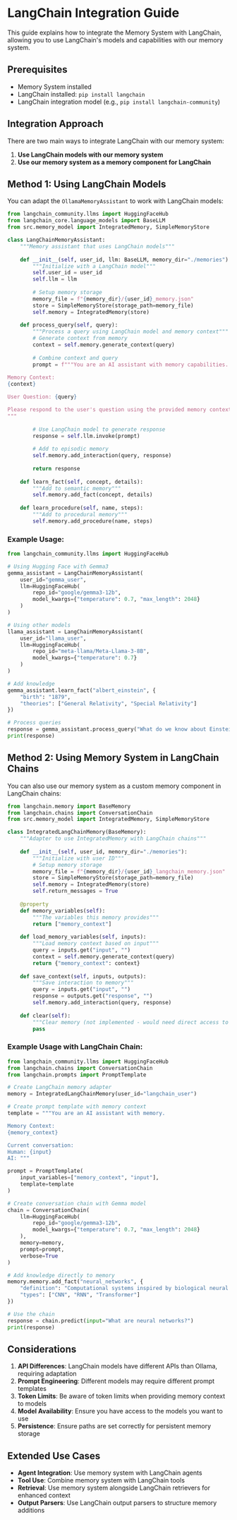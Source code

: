 # LangChain Integration Guide

This guide explains how to integrate the Memory System with LangChain, allowing you to use LangChain's models and capabilities with our memory system.

## Prerequisites

- Memory System installed
- LangChain installed: `pip install langchain`
- LangChain integration model (e.g., `pip install langchain-community`)

## Integration Approach

There are two main ways to integrate LangChain with our memory system:

1. **Use LangChain models with our memory system**
2. **Use our memory system as a memory component for LangChain**

## Method 1: Using LangChain Models

You can adapt the `OllamaMemoryAssistant` to work with LangChain models:

```python
from langchain_community.llms import HuggingFaceHub
from langchain_core.language_models import BaseLLM
from src.memory_model import IntegratedMemory, SimpleMemoryStore

class LangChainMemoryAssistant:
    """Memory assistant that uses LangChain models"""
    
    def __init__(self, user_id, llm: BaseLLM, memory_dir="./memories"):
        """Initialize with a LangChain model"""
        self.user_id = user_id
        self.llm = llm
        
        # Setup memory storage
        memory_file = f"{memory_dir}/{user_id}_memory.json"
        store = SimpleMemoryStore(storage_path=memory_file)
        self.memory = IntegratedMemory(store)
    
    def process_query(self, query):
        """Process a query using LangChain model and memory context"""
        # Generate context from memory
        context = self.memory.generate_context(query)
        
        # Combine context and query
        prompt = f"""You are an AI assistant with memory capabilities.
        
Memory Context:
{context}

User Question: {query}

Please respond to the user's question using the provided memory context where relevant.
"""
        
        # Use LangChain model to generate response
        response = self.llm.invoke(prompt)
        
        # Add to episodic memory
        self.memory.add_interaction(query, response)
        
        return response
    
    def learn_fact(self, concept, details):
        """Add to semantic memory"""
        self.memory.add_fact(concept, details)
    
    def learn_procedure(self, name, steps):
        """Add to procedural memory"""
        self.memory.add_procedure(name, steps)
```

### Example Usage:

```python
from langchain_community.llms import HuggingFaceHub

# Using Hugging Face with Gemma3
gemma_assistant = LangChainMemoryAssistant(
    user_id="gemma_user",
    llm=HuggingFaceHub(
        repo_id="google/gemma3-12b", 
        model_kwargs={"temperature": 0.7, "max_length": 2048}
    )
)

# Using other models
llama_assistant = LangChainMemoryAssistant(
    user_id="llama_user",
    llm=HuggingFaceHub(
        repo_id="meta-llama/Meta-Llama-3-8B", 
        model_kwargs={"temperature": 0.7}
    )
)

# Add knowledge
gemma_assistant.learn_fact("albert_einstein", {
    "birth": "1879",
    "theories": ["General Relativity", "Special Relativity"]
})

# Process queries
response = gemma_assistant.process_query("What do we know about Einstein?")
print(response)
```

## Method 2: Using Memory System in LangChain Chains

You can also use our memory system as a custom memory component in LangChain chains:

```python
from langchain.memory import BaseMemory
from langchain.chains import ConversationChain
from src.memory_model import IntegratedMemory, SimpleMemoryStore

class IntegratedLangChainMemory(BaseMemory):
    """Adapter to use IntegratedMemory with LangChain chains"""
    
    def __init__(self, user_id, memory_dir="./memories"):
        """Initialize with user ID"""
        # Setup memory storage
        memory_file = f"{memory_dir}/{user_id}_langchain_memory.json"
        store = SimpleMemoryStore(storage_path=memory_file)
        self.memory = IntegratedMemory(store)
        self.return_messages = True
    
    @property
    def memory_variables(self):
        """The variables this memory provides"""
        return ["memory_context"]
    
    def load_memory_variables(self, inputs):
        """Load memory context based on input"""
        query = inputs.get("input", "")
        context = self.memory.generate_context(query)
        return {"memory_context": context}
    
    def save_context(self, inputs, outputs):
        """Save interaction to memory"""
        query = inputs.get("input", "")
        response = outputs.get("response", "")
        self.memory.add_interaction(query, response)
    
    def clear(self):
        """Clear memory (not implemented - would need direct access to store)"""
        pass
```

### Example Usage with LangChain Chain:

```python
from langchain_community.llms import HuggingFaceHub
from langchain.chains import ConversationChain
from langchain.prompts import PromptTemplate

# Create LangChain memory adapter
memory = IntegratedLangChainMemory(user_id="langchain_user")

# Create prompt template with memory context
template = """You are an AI assistant with memory.

Memory Context:
{memory_context}

Current conversation:
Human: {input}
AI: """

prompt = PromptTemplate(
    input_variables=["memory_context", "input"],
    template=template
)

# Create conversation chain with Gemma model
chain = ConversationChain(
    llm=HuggingFaceHub(
        repo_id="google/gemma3-12b",
        model_kwargs={"temperature": 0.7, "max_length": 2048}
    ),
    memory=memory,
    prompt=prompt,
    verbose=True
)

# Add knowledge directly to memory
memory.memory.add_fact("neural_networks", {
    "definition": "Computational systems inspired by biological neural networks",
    "types": ["CNN", "RNN", "Transformer"]
})

# Use the chain
response = chain.predict(input="What are neural networks?")
print(response)
```

## Considerations

1. **API Differences**: LangChain models have different APIs than Ollama, requiring adaptation
2. **Prompt Engineering**: Different models may require different prompt templates
3. **Token Limits**: Be aware of token limits when providing memory context to models
4. **Model Availability**: Ensure you have access to the models you want to use
5. **Persistence**: Ensure paths are set correctly for persistent memory storage

## Extended Use Cases

- **Agent Integration**: Use memory system with LangChain agents
- **Tool Use**: Combine memory system with LangChain tools
- **Retrieval**: Use memory system alongside LangChain retrievers for enhanced context
- **Output Parsers**: Use LangChain output parsers to structure memory additions 